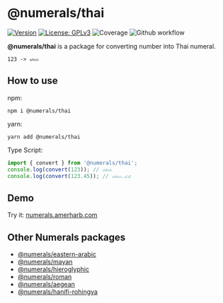 # @numerals/thai

[![Version](https://img.shields.io/badge/version-0.0.2-blue.svg)](https://github.com/amerharb/numerals/tree/thai/version/0.0.2)
[![License: GPLv3](https://img.shields.io/badge/License-ISC-blue.svg)](https://opensource.org/licenses/ISC)
![Coverage](https://raw.githubusercontent.com/amerharb/numerals/thai/version/0.0.2/packages/thai/badges/coverage.svg)
![Github workflow](https://github.com/amerharb/numerals/actions/workflows/lint-test.yaml/badge.svg?branch=thai/version/0.0.2)

**@numerals/thai** is a package for converting number into Thai numeral.

`123 -> ๑๒๓`

## How to use
npm:
```shell
npm i @numerals/thai
```

yarn:
```shell
yarn add @numerals/thai
```

Type Script:
```js
import { convert } from '@numerals/thai';
console.log(convert(123)); // ๑๒๓
console.log(convert(123.45)); // ๑๒๓.๔๕
```

## Demo
Try it: [numerals.amerharb.com](https://numerals.amerharb.com)

## Other Numerals packages
- [@numerals/eastern-arabic](https://www.npmjs.com/package/@numerals/eastern-arabic)
- [@numerals/mayan](https://www.npmjs.com/package/@numerals/mayan)
- [@numerals/hieroglyphic](https://www.npmjs.com/package/@numerals/hieroglyphic)
- [@numerals/roman](https://www.npmjs.com/package/@numerals/roman)
- [@numerals/aegean](https://www.npmjs.com/package/@numerals/aegean)
- [@numerals/hanifi-rohingya](https://www.npmjs.com/package/@numerals/hanifi-rohingya)
